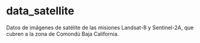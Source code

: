 # data_satellite

Datos de imágenes de satélite de las misiones Landsat-8 y Sentinel-2A, que cubren a la zona de Comondú Baja California.
